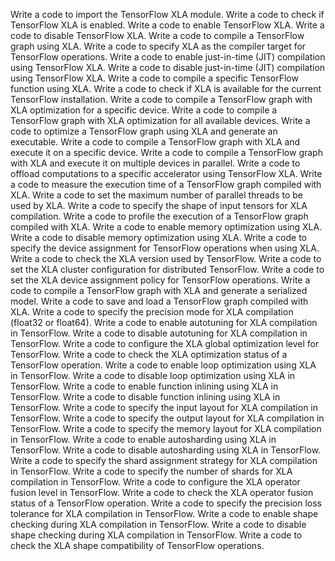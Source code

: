 Write a code to import the TensorFlow XLA module.
Write a code to check if TensorFlow XLA is enabled.
Write a code to enable TensorFlow XLA.
Write a code to disable TensorFlow XLA.
Write a code to compile a TensorFlow graph using XLA.
Write a code to specify XLA as the compiler target for TensorFlow operations.
Write a code to enable just-in-time (JIT) compilation using TensorFlow XLA.
Write a code to disable just-in-time (JIT) compilation using TensorFlow XLA.
Write a code to compile a specific TensorFlow function using XLA.
Write a code to check if XLA is available for the current TensorFlow installation.
Write a code to compile a TensorFlow graph with XLA optimization for a specific device.
Write a code to compile a TensorFlow graph with XLA optimization for all available devices.
Write a code to optimize a TensorFlow graph using XLA and generate an executable.
Write a code to compile a TensorFlow graph with XLA and execute it on a specific device.
Write a code to compile a TensorFlow graph with XLA and execute it on multiple devices in parallel.
Write a code to offload computations to a specific accelerator using TensorFlow XLA.
Write a code to measure the execution time of a TensorFlow graph compiled with XLA.
Write a code to set the maximum number of parallel threads to be used by XLA.
Write a code to specify the shape of input tensors for XLA compilation.
Write a code to profile the execution of a TensorFlow graph compiled with XLA.
Write a code to enable memory optimization using XLA.
Write a code to disable memory optimization using XLA.
Write a code to specify the device assignment for TensorFlow operations when using XLA.
Write a code to check the XLA version used by TensorFlow.
Write a code to set the XLA cluster configuration for distributed TensorFlow.
Write a code to set the XLA device assignment policy for TensorFlow operations.
Write a code to compile a TensorFlow graph with XLA and generate a serialized model.
Write a code to save and load a TensorFlow graph compiled with XLA.
Write a code to specify the precision mode for XLA compilation (float32 or float64).
Write a code to enable autotuning for XLA compilation in TensorFlow.
Write a code to disable autotuning for XLA compilation in TensorFlow.
Write a code to configure the XLA global optimization level for TensorFlow.
Write a code to check the XLA optimization status of a TensorFlow operation.
Write a code to enable loop optimization using XLA in TensorFlow.
Write a code to disable loop optimization using XLA in TensorFlow.
Write a code to enable function inlining using XLA in TensorFlow.
Write a code to disable function inlining using XLA in TensorFlow.
Write a code to specify the input layout for XLA compilation in TensorFlow.
Write a code to specify the output layout for XLA compilation in TensorFlow.
Write a code to specify the memory layout for XLA compilation in TensorFlow.
Write a code to enable autosharding using XLA in TensorFlow.
Write a code to disable autosharding using XLA in TensorFlow.
Write a code to specify the shard assignment strategy for XLA compilation in TensorFlow.
Write a code to specify the number of shards for XLA compilation in TensorFlow.
Write a code to configure the XLA operator fusion level in TensorFlow.
Write a code to check the XLA operator fusion status of a TensorFlow operation.
Write a code to specify the precision loss tolerance for XLA compilation in TensorFlow.
Write a code to enable shape checking during XLA compilation in TensorFlow.
Write a code to disable shape checking during XLA compilation in TensorFlow.
Write a code to check the XLA shape compatibility of TensorFlow operations.